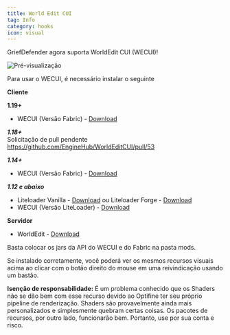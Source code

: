 ```yaml
---
title: World Edit CUI
tag: Info
category: hooks
icon: visual
---
```


GriefDefender agora suporta WorldEdit CUI (WECUI)!

![Pré-visualização](https://i.IMGur.com/dYyUx6m.gif)

Para usar o WECUI, é necessário instalar o seguinte

**Cliente** 

**1.19+**
* WECUI (Versão Fabric) - [Download](https://github.com/EngineHub/WorldEditCUI)

***1.18+***  
Solicitação de pull pendente https://github.com/EngineHub/WorldEditCUI/pull/53
 
***1.14+***  
* WECUI (Versão Fabric) - [Download](https://github.com/mikroskeem/WorldEditCUI#installation) 

***1.12 e abaixo***  
* Liteloader Vanilla - [Download](http://www.liteloader.com/download)    ou    Liteloader Forge - [Download](http://jenkins.liteloader.com/job/LiteLoader%201.12.2/lastSuccessfulBuild/artifact/build/libs/liteloader-1.12.2-SNAPSHOT-release.jar)
* WECUI (Versão LiteLoader) - [Download](https://minecraft.curseforge.com/projects/worldeditcui)

**Servidor**
* WorldEdit - [Download](http://builds.enginehub.org/job/worldedit?branch=master)


Basta colocar os jars da API do WECUI e do Fabric na pasta mods.

Se instalado corretamente, você poderá ver os mesmos recursos visuais acima ao clicar com o botão direito do mouse em uma reivindicação usando um bastão.

**Isenção de responsabilidade:** É um problema conhecido que os Shaders não se dão bem com esse recurso devido ao Optifine ter seu próprio pipeline de renderização. Shaders são provavelmente ainda mais personalizados e simplesmente quebram certas coisas. Os pacotes de recursos, por outro lado, funcionarão bem. Portanto, use por sua conta e risco.